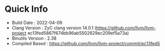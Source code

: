 # Quick Info
* Build Date : 2022-04-09
* Clang Version : ZyC clang version 14.0.1 (https://github.com/llvm/llvm-project ec13fed5867f674bb96ab5502629ec209ef5a73a)
* Binutils Version : 2.38
* Compiled Based : https://github.com/llvm/llvm-project/commit/ec13fed5

